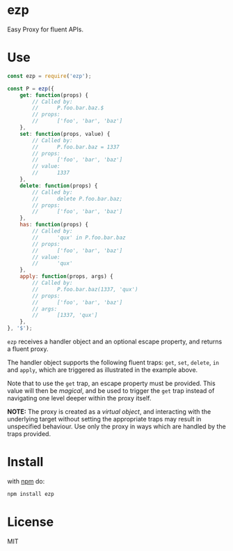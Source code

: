 # ezp

Easy Proxy for fluent APIs.

# Use

```js
const ezp = require('ezp');

const P = ezp({
    get: function(props) {
        // Called by:
        //      P.foo.bar.baz.$
        // props:
        //      ['foo', 'bar', 'baz']
    },
    set: function(props, value) {
        // Called by:
        //      P.foo.bar.baz = 1337
        // props:
        //      ['foo', 'bar', 'baz']
        // value:
        //      1337
    },
    delete: function(props) {
        // Called by:
        //      delete P.foo.bar.baz;
        // props:
        //      ['foo', 'bar', 'baz']
    },
    has: function(props) {
        // Called by:
        //      'qux' in P.foo.bar.baz
        // props:
        //      ['foo', 'bar', 'baz']
        // value:
        //      'qux'
    },
    apply: function(props, args) {
        // Called by:
        //      P.foo.bar.baz(1337, 'qux')
        // props:
        //      ['foo', 'bar', 'baz']
        // args:
        //      [1337, 'qux']
    },
}, '$');
```

`ezp` receives a handler object and an optional escape property, and returns a fluent proxy.

The handler object supports the following fluent traps: `get`, `set`, `delete`, `in` and `apply`, which are triggered as illustrated in the example above.

Note that to use the `get` trap, an escape property must be provided. This value will then be *magical*, and be used to trigger the `get` trap instead of navigating one level deeper within the proxy itself.

**NOTE:** The proxy is created as a *virtual object*, and interacting with the underlying target without setting the appropriate traps may result in unspecified behaviour. Use only the proxy in ways which are handled by the traps provided.

# Install
with [npm](https://npmjs.org) do:

```sh
npm install ezp
```

# License

MIT

